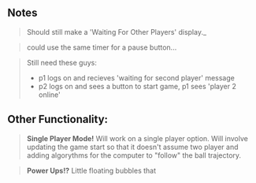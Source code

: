 ## Notes

> Should still make a 'Waiting For Other Players' display._

> could use the same timer for a pause button...

> Still need these guys: 
> - p1 logs on and recieves 'waiting for second player' message
> - p2 logs on and sees a button to start game, p1 sees 'player 2 online'


## Other Functionality:

> **Single Player Mode!** 
> Will work on a single player option. Will involve
> updating the game start so that it doesn't assume two player and
> adding algorythms for the computer to "follow" the ball trajectory. 

> **Power Ups!?**
> Little floating bubbles that 